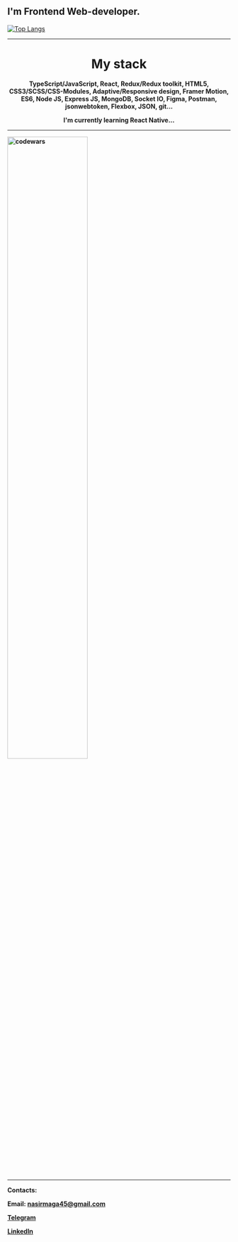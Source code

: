
## I'm Frontend Web-developer.

[![Top Langs](https://github-readme-stats.vercel.app/api/top-langs/?username=darrowv&layout=compact)](https://github.com/anuraghazra/github-readme-stats)

<hr />

<h1 align="center">My stack</h1> 
<b><p align="center">TypeScript/JavaScript, React, Redux/Redux toolkit, HTML5, CSS3/SCSS/CSS-Modules, Adaptive/Responsive design, Framer Motion, ES6, Node JS, Express JS, MongoDB, Socket IO, Figma, Postman, jsonwebtoken, Flexbox, JSON, git...</ p><b>
<p align="center">I'm currently learning React Native...</p>

<hr />

<img alt="codewars" width="60%" align="center" src="https://www.codewars.com/users/Muhammad-Nasyr/badges/large" />

<hr />

Contacts:

Email: nasirmaga45@gmail.com

[Telegram](https://t.me/m_nasyr)

[LinkedIn](https://www.linkedin.com/in/darrowv/)
